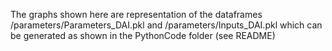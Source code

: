 The graphs shown here are representation of the dataframes /parameters/Parameters_DAI.pkl and /parameters/Inputs_DAI.pkl which can be generated as shown in the PythonCode folder (see README)
